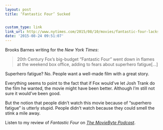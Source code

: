 ```yaml
---
layout: post
title: ‘Fantastic Four’ Sucked


custom_type: link
link_url: http://www.nytimes.com/2015/08/10/movies/fantastic-four-lacks-superpowers-at-box-office.html
date: '2015-08-24 09:51:07'
---
```

Brooks Barnes writing for the *New York Times*:

> 20th Century Fox’s big-budget “Fantastic Four” went down in flames at the weekend box office, adding to fears about superhero fatigue[…]

Superhero fatigue? No. People want a well-made film with a great story.

Everything seems to point to the fact that if Fox would’ve let Josh Trank do the film he wanted, the movie might have been better. Although I’m still not sure it would’ve been good.

But the notion that people didn’t watch this movie because of “superhero fatigue” is utterly stupid. People didn’t watch because they could smell the stink a mile away.

Listen to my review of *Fantastic Four* on [*The MovieByte Podcast*](https://moviebyte.com/mbpodcast/148).
